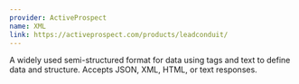 ```yaml
---
provider: ActiveProspect
name: XML
link: https://activeprospect.com/products/leadconduit/
---
```

A widely used semi-structured format for data using tags and text to define data and structure. Accepts JSON, XML, HTML, or text responses.
